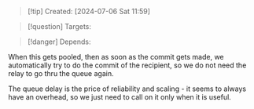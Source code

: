 
>[!tip] Created: [2024-07-06 Sat 11:59]

>[!question] Targets: 

>[!danger] Depends: 

When this gets pooled, then as soon as the commit gets made, we automatically try to do the commit of the recipient, so we do not need the relay to go thru the queue again.

The queue delay is the price of reliability and scaling - it seems to always have an overhead, so we just need to call on it only when it is useful.